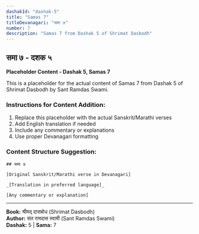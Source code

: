 ```yaml
---
dashakId: "dashak-5"
title: "Samas 7"
titleDevanagari: "समा ७"
number: 7
description: "Samas 7 from Dashak 5 of Shrimat Dasbodh"
---
```


## समा ७ - दशक ५

<!-- TODO: Add the actual Sanskrit/Marathi content here -->

**Placeholder Content - Dashak 5, Samas 7**

This is a placeholder for the actual content of Samas 7 from Dashak 5 of Shrimat Dasbodh by Sant Ramdas Swami.

### Instructions for Content Addition:
1. Replace this placeholder with the actual Sanskrit/Marathi verses
2. Add English translation if needed
3. Include any commentary or explanations
4. Use proper Devanagari formatting

### Content Structure Suggestion:
```
## समा ७

[Original Sanskrit/Marathi verse in Devanagari]

_[Translation in preferred language]_

[Any commentary or explanation]
```

---
**Book:** श्रीमद् दासबोध (Shrimat Dasbodh)  
**Author:** संत रामदास स्वामी (Sant Ramdas Swami)  
**Dashak:** 5 | **Sama:** 7
